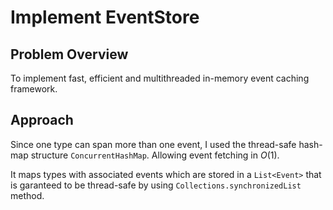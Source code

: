 # Implement EventStore

## Problem Overview
To implement fast, efficient and multithreaded in-memory event caching framework. 

## Approach

Since one type can span more than one event, I used the thread-safe hash-map structure `ConcurrentHashMap`. Allowing event fetching in $O(1)$. 

It maps types with associated events which are stored in a `List<Event>` that is garanteed to be thread-safe by using  `Collections.synchronizedList` method.


